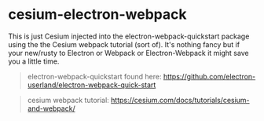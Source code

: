 # cesium-electron-webpack
This is just Cesium injected into the electron-webpack-quickstart package using the the Cesium webpack tutorial (sort of). It's nothing fancy but if your new/rusty to Electron or Webpack or Electron-Webpack it might save you a little time.




>electron-webpack-quickstart found here: https://github.com/electron-userland/electron-webpack-quick-start

>cesium webpack tutorial: https://cesium.com/docs/tutorials/cesium-and-webpack/

